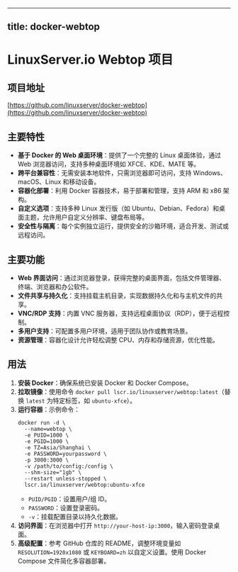 
---
title: docker-webtop
---

# LinuxServer.io Webtop 项目

## 项目地址
[https://github.com/linuxserver/docker-webtop](https://github.com/linuxserver/docker-webtop)

## 主要特性
- **基于 Docker 的 Web 桌面环境**：提供了一个完整的 Linux 桌面体验，通过 Web 浏览器访问，支持多种桌面环境如 XFCE、KDE、MATE 等。
- **跨平台兼容性**：无需安装本地软件，只需浏览器即可访问，支持 Windows、macOS、Linux 和移动设备。
- **容器化部署**：利用 Docker 容器技术，易于部署和管理，支持 ARM 和 x86 架构。
- **自定义选项**：支持多种 Linux 发行版（如 Ubuntu、Debian、Fedora）和桌面主题，允许用户自定义分辨率、键盘布局等。
- **安全性与隔离**：每个实例独立运行，提供安全的沙箱环境，适合开发、测试或远程访问。

## 主要功能
- **Web 界面访问**：通过浏览器登录，获得完整的桌面界面，包括文件管理器、终端、浏览器和办公软件。
- **文件共享与持久化**：支持挂载主机目录，实现数据持久化和与主机文件的共享。
- **VNC/RDP 支持**：内置 VNC 服务器，支持远程桌面协议（RDP），便于远程控制。
- **多用户支持**：可配置多用户环境，适用于团队协作或教育场景。
- **资源管理**：容器化设计允许轻松调整 CPU、内存和存储资源，优化性能。

## 用法
1. **安装 Docker**：确保系统已安装 Docker 和 Docker Compose。
2. **拉取镜像**：使用命令 `docker pull lscr.io/linuxserver/webtop:latest`（替换 `latest` 为特定标签，如 `ubuntu-xfce`）。
3. **运行容器**：示例命令：
   ```
   docker run -d \
     --name=webtop \
     -e PUID=1000 \
     -e PGID=1000 \
     -e TZ=Asia/Shanghai \
     -e PASSWORD=yourpassword \
     -p 3000:3000 \
     -v /path/to/config:/config \
     --shm-size="1gb" \
     --restart unless-stopped \
     lscr.io/linuxserver/webtop:ubuntu-xfce
   ```
   - `PUID/PGID`：设置用户/组 ID。
   - `PASSWORD`：设置登录密码。
   - `-v`：挂载配置目录以持久化数据。
4. **访问界面**：在浏览器中打开 `http://your-host-ip:3000`，输入密码登录桌面。
5. **高级配置**：参考 GitHub 仓库的 README，调整环境变量如 `RESOLUTION=1920x1080` 或 `KEYBOARD=zh` 以自定义设置。使用 Docker Compose 文件简化多容器部署。